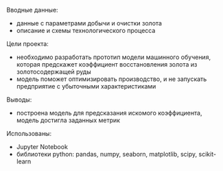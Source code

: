 Вводные данные: 
- данные с параметрами добычи и очистки золота
- описание и схемы технологического процесса 

Цели проекта: 
- необходимо разработать прототип модели машинного обучения, которая предскажет коэффициент восстановления золота из золотосодержащей руды
- модель поможет оптимизировать производство, и не запускать предприятие с убыточными характеристиками

Выводы: 
- построена модель для предсказания искомого коэффициента, модель достигла заданных метрик 

Использованы: 
- Jupyter Notebook
- библиотеки python: pandas, numpy, seaborn, matplotlib, scipy, scikit-learn